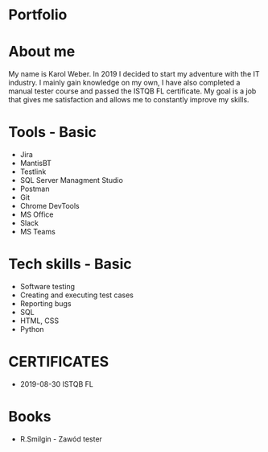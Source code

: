 # Portfolio
# About me
  My name is Karol Weber. In 2019 I decided to
start my adventure with the IT industry. I mainly gain
knowledge on my own, I have also completed a manual
tester course and passed the ISTQB FL certificate. My
goal is a job that gives me satisfaction and allows me to
constantly improve my skills.

# Tools - Basic
 - Jira
 - MantisBT
 - Testlink
 - SQL Server Managment Studio
 - Postman
 - Git
 - Chrome DevTools
 - MS Office
 - Slack
 - MS Teams

# Tech skills - Basic
 - Software testing
 - Creating and executing test cases
 - Reporting bugs
 - SQL
 - HTML, CSS
 - Python

# CERTIFICATES
 - 2019-08-30 ISTQB FL

# Books
 - R.Smilgin - Zawód tester
  

